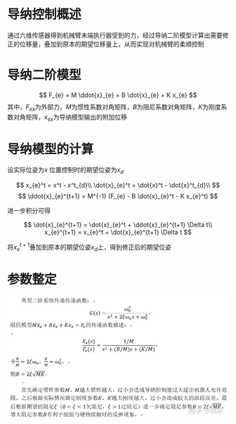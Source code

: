 # 导纳控制概述

通过六维传感器得到机械臂末端执行器受到的力，经过导纳二阶模型计算出需要修正的位移量，叠加到原本的期望位移量上，从而实现对机械臂的柔顺控制

# 导纳二阶模型

$$
F_{e} = M \ddot{x}_{e} + B \dot{x}_{e} + K x_{e}
$$
其中，$F_{ex}$为外部力，$M$为惯性系数对角矩阵，$B$为阻尼系数对角矩阵，$K$为刚度系数对角矩阵，$x_{ex}$为导纳模型输出的附加位移

# 导纳模型的计算

设实际位姿为$x$
位置控制时的期望位姿为$x_d$

$$
x_{e}^t = x^t - x^t_{d}\\
\dot{x}_{e}^t = \dot{x}^t - \dot{x}^t_{d}\\
$$
$$
\ddot{x}_{e}^{t+1} = M^{-1} (F_{e} - B \dot{x}_{e}^t - K x_{e}^t)
$$

进一步积分可得

$$
\dot{x}_{e}^{t+1} = \dot{x}_{e}^t + \ddot{x}_{e}^{t+1} \Delta t\\
x_{e}^{t+1} = x_{e}^t + \dot{x}_{e}^{t+1} \Delta t
$$

将$x_{e}^{t+1}$叠加到原本的期望位姿$x_d$上，得到修正后的期望位姿

# 参数整定

![参数整定](asset/导纳控制参数整定.png)